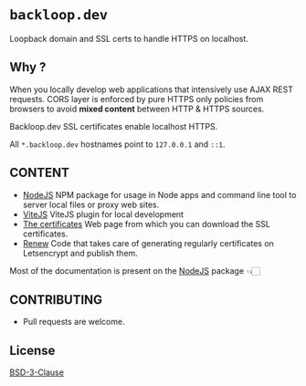 # `backloop.dev` 

Loopback domain and SSL certs to handle HTTPS on localhost. 

## Why ?

When you locally develop web applications that intensively use AJAX REST requests. CORS layer is enforced by pure HTTPS only policies from browsers to avoid **mixed content** between HTTP & HTTPS sources.

Backloop.dev SSL certificates enable localhost HTTPS.

All `*.backloop.dev` hostnames point to `127.0.0.1` and `::1`. 

## CONTENT 

- [NodeJS](./nodejs) NPM package for usage in Node apps and command line tool to server local files or proxy web sites.
- [ViteJS](./vitejs/) ViteJS plugin for local development
- [The certificates](https://backloop.dev) Web page from which you can download the SSL certificates.
- [Renew](./renew) Code that takes care of generating regularly certificates on Letsencrypt and publish them.

Most of the documentation is present on the [NodeJS](./nodejs) package 👈🏻

## CONTRIBUTING

- Pull requests are welcome.

## License

[BSD-3-Clause](https://github.com/perki/backloop.dev/blob/main/LICENSE)
